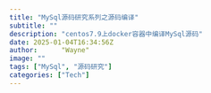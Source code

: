 ```yaml
---
title: "MySql源码研究系列之源码编译"
subtitle: ""
description: "centos7.9上docker容器中编译MySql源码"
date: 2025-01-04T16:34:56Z
author:      "Wayne"
image: ""
tags: ["MySql", "源码研究"]
categories: ["Tech"]
---
```

